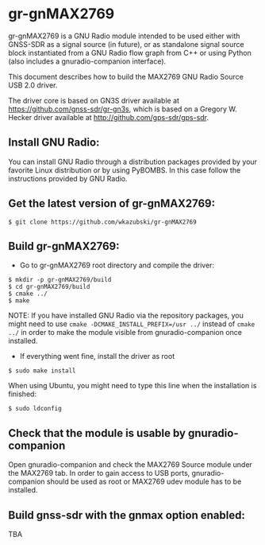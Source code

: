 # gr-gnMAX2769

gr-gnMAX2769 is a GNU Radio module intended to be used either with GNSS-SDR as a signal source (in future), or as standalone signal source block instantiated from a GNU Radio flow graph from C++ or using Python (also includes a gnuradio-companion interface).

This document describes how to build the MAX2769 GNU Radio Source USB 2.0 driver.

The driver core is based on GN3S driver available at https://github.com/gnss-sdr/gr-gn3s, which is based on a Gregory W. Hecker driver available at http://github.com/gps-sdr/gps-sdr.


## Install GNU Radio:

You can install GNU Radio through a distribution packages provided by your favorite Linux distribution or by using PyBOMBS. In this case follow the instructions provided by GNU Radio.

## Get the latest version of gr-gnMAX2769:

~~~~~~
$ git clone https://github.com/wkazubski/gr-gnMAX2769
~~~~~~

## Build gr-gnMAX2769:

- Go to gr-gnMAX2769 root directory and compile the driver:

~~~~~~
$ mkdir -p gr-gnMAX2769/build
$ cd gr-gnMAX2769/build
$ cmake ../
$ make
~~~~~~

NOTE: If you have installed GNU Radio via the repository packages, you might need to use ```cmake -DCMAKE_INSTALL_PREFIX=/usr ../``` instead of ```cmake ../``` in order to make the module visible from gnuradio-companion once installed.

- If everything went fine, install the driver as root

~~~~~~
$ sudo make install
~~~~~~

When using Ubuntu, you might need to type this line when the installation is finished:

~~~~~~
$ sudo ldconfig
~~~~~~

## Check that the module is usable by gnuradio-companion
 
Open gnuradio-companion and check the MAX2769 Source module under the MAX2769 tab. In order to gain access to USB ports, gnuradio-companion should be used as root or MAX2769 udev module has to be installed.

## Build gnss-sdr with the gnmax option enabled:

TBA




